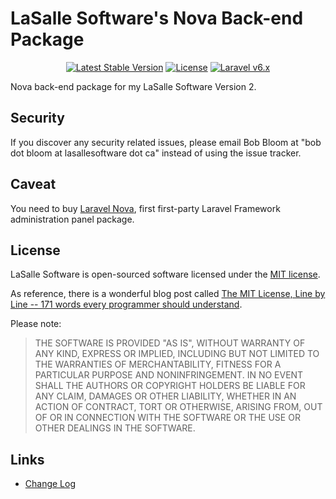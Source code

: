 # LaSalle Software's Nova Back-end Package

<p align="center">
<a href="https://packagist.org/packages/lasallesoftware/lsv2-novabackend-pkg"><img src="https://poser.pugx.org/lasallesoftware/lsv2-novabackend-pkg/v/stable.svg" alt="Latest Stable Version"></a>
<a href="https://packagist.org/packages/lasallesoftware/lsv2-novabackend-pkg"><img src="https://poser.pugx.org/lasallesoftware/lsv2-novabackend-pkg/license.svg" alt="License"></a>
<a href="https://laravel.com/"><img src="https://img.shields.io/badge/Laravel-v6-brightgreen.svg?style=flat-square" alt="Laravel v6.x"></a> 
</p>

Nova back-end package for my LaSalle Software Version 2.

## Security

If you discover any security related issues, please email Bob Bloom at "bob dot bloom at lasallesoftware dot ca" instead of using the issue tracker.

## Caveat

You need to buy [Laravel Nova](https://nova.laravel.com/), first first-party Laravel Framework administration panel package.

## License

LaSalle Software is open-sourced software licensed under the [MIT license](https://opensource.org/licenses/MIT).

As reference, there is a wonderful blog post called [The MIT License, Line by Line -- 171 words every programmer should understand](https://writing.kemitchell.com/2016/09/21/MIT-License-Line-by-Line.html).

Please note:
>THE SOFTWARE IS PROVIDED "AS IS", WITHOUT WARRANTY OF ANY KIND, EXPRESS OR IMPLIED, INCLUDING BUT NOT LIMITED TO THE WARRANTIES OF MERCHANTABILITY, FITNESS FOR A PARTICULAR PURPOSE AND NONINFRINGEMENT. IN NO EVENT SHALL THE AUTHORS OR COPYRIGHT HOLDERS BE LIABLE FOR ANY CLAIM, DAMAGES OR OTHER LIABILITY, WHETHER IN AN ACTION OF CONTRACT, TORT OR OTHERWISE, ARISING FROM, OUT OF OR IN CONNECTION WITH THE SOFTWARE OR THE USE OR OTHER DEALINGS IN THE SOFTWARE.

## Links

* [Change Log](CHANGELOG.md)
